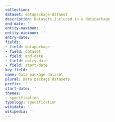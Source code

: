 ```yaml
---
collection: ''
dataset: datapackage-dataset
description: Datasets included in a datapackage
end-date: ''
entity-maximum: ''
entity-minimum: ''
entry-date: ''
fields:
- field: datapackage
- field: dataset
- field: end-date
- field: entry-date
- field: start-date
key-field: ''
name: Data package dataset
plural: Data package datasets
prefix: ''
start-date: ''
themes:
- specification
typology: specification
wikidata: ''
wikipedia: ''
---
```

